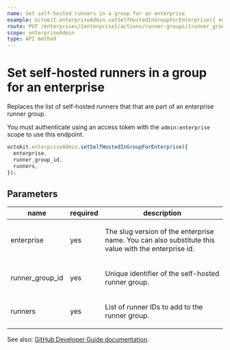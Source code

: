 ```yaml
---
name: Set self-hosted runners in a group for an enterprise
example: octokit.enterpriseAdmin.setSelfHostedInGroupForEnterprise({ enterprise, runner_group_id, runners })
route: PUT /enterprises/{enterprise}/actions/runner-groups/{runner_group_id}/runners
scope: enterpriseAdmin
type: API method
---
```


# Set self-hosted runners in a group for an enterprise

Replaces the list of self-hosted runners that that are part of an enterprise runner group.

You must authenticate using an access token with the `admin:enterprise` scope to use this endpoint.

```js
octokit.enterpriseAdmin.setSelfHostedInGroupForEnterprise({
  enterprise,
  runner_group_id,
  runners,
});
```

## Parameters

<table>
  <thead>
    <tr>
      <th>name</th>
      <th>required</th>
      <th>description</th>
    </tr>
  </thead>
  <tbody>
    <tr><td>enterprise</td><td>yes</td><td>

The slug version of the enterprise name. You can also substitute this value with the enterprise id.

</td></tr>
<tr><td>runner_group_id</td><td>yes</td><td>

Unique identifier of the self-hosted runner group.

</td></tr>
<tr><td>runners</td><td>yes</td><td>

List of runner IDs to add to the runner group.

</td></tr>
  </tbody>
</table>

See also: [GitHub Developer Guide documentation](https://developer.github.com/v3/enterprise-admin/actions/#set-self-hosted-runners-in-a-group-for-an-enterprise).
